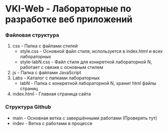 # VKI-Web - Лабораторные по разработке веб приложений
### Файловая структура
1. css - Папка с файлами стилей 
    - style.css - Основной файл стиля, используется в index.html и всех лабораторных
    - style-labN.css - Файл стиля для конкретной лабораторной N, работает с связке с основным стилем
2. js - Папка с файлами JavaScript
3. Labs - Каталог с папками лабораторных
    - labN - Папка с конкретной лабораторной N, хранит html файлы страниц
4. index.html - Главная страница сайта

### Структура Github
* main - Основная ветка с завершёнными работами (Проверять тут)
* indev - Ветка с работами в процессе